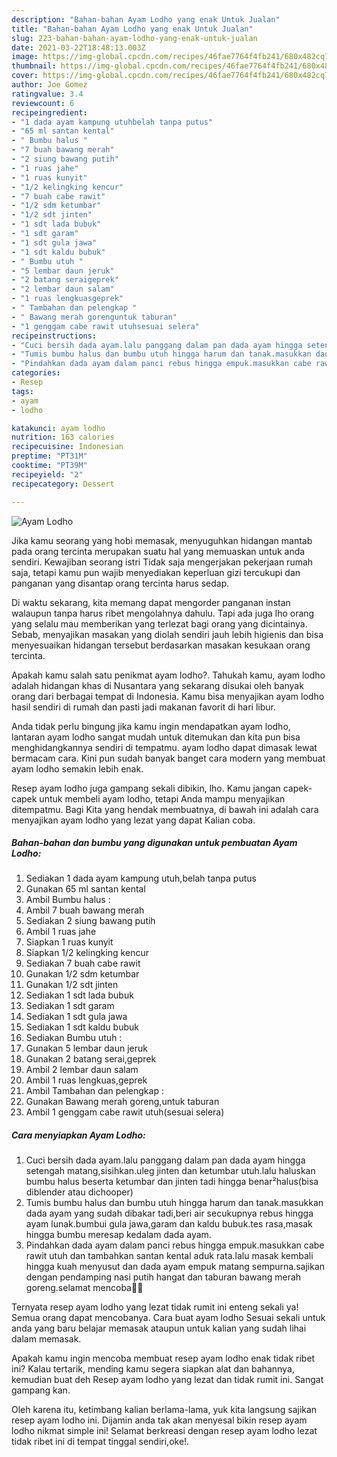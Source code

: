 ```yaml
---
description: "Bahan-bahan Ayam Lodho yang enak Untuk Jualan"
title: "Bahan-bahan Ayam Lodho yang enak Untuk Jualan"
slug: 223-bahan-bahan-ayam-lodho-yang-enak-untuk-jualan
date: 2021-03-22T18:48:13.003Z
image: https://img-global.cpcdn.com/recipes/46fae7764f4fb241/680x482cq70/ayam-lodho-foto-resep-utama.jpg
thumbnail: https://img-global.cpcdn.com/recipes/46fae7764f4fb241/680x482cq70/ayam-lodho-foto-resep-utama.jpg
cover: https://img-global.cpcdn.com/recipes/46fae7764f4fb241/680x482cq70/ayam-lodho-foto-resep-utama.jpg
author: Joe Gomez
ratingvalue: 3.4
reviewcount: 6
recipeingredient:
- "1 dada ayam kampung utuhbelah tanpa putus"
- "65 ml santan kental"
- " Bumbu halus "
- "7 buah bawang merah"
- "2 siung bawang putih"
- "1 ruas jahe"
- "1 ruas kunyit"
- "1/2 kelingking kencur"
- "7 buah cabe rawit"
- "1/2 sdm ketumbar"
- "1/2 sdt jinten"
- "1 sdt lada bubuk"
- "1 sdt garam"
- "1 sdt gula jawa"
- "1 sdt kaldu bubuk"
- " Bumbu utuh "
- "5 lembar daun jeruk"
- "2 batang seraigeprek"
- "2 lembar daun salam"
- "1 ruas lengkuasgeprek"
- " Tambahan dan pelengkap "
- " Bawang merah gorenguntuk taburan"
- "1 genggam cabe rawit utuhsesuai selera"
recipeinstructions:
- "Cuci bersih dada ayam.lalu panggang dalam pan dada ayam hingga setengah matang,sisihkan.uleg jinten dan ketumbar utuh.lalu haluskan bumbu halus beserta ketumbar dan jinten tadi hingga benar²halus(bisa diblender atau dichooper)"
- "Tumis bumbu halus dan bumbu utuh hingga harum dan tanak.masukkan dada ayam yang sudah dibakar tadi,beri air secukupnya rebus hingga ayam lunak.bumbui gula jawa,garam dan kaldu bubuk.tes rasa,masak hingga bumbu meresap kedalam dada ayam."
- "Pindahkan dada ayam dalam panci rebus hingga empuk.masukkan cabe rawit utuh dan tambahkan santan kental aduk rata.lalu masak kembali hingga kuah menyusut dan dada ayam empuk matang sempurna.sajikan dengan pendamping nasi putih hangat dan taburan bawang merah goreng.selamat mencoba🙏😋"
categories:
- Resep
tags:
- ayam
- lodho

katakunci: ayam lodho 
nutrition: 163 calories
recipecuisine: Indonesian
preptime: "PT31M"
cooktime: "PT39M"
recipeyield: "2"
recipecategory: Dessert

---
```



![Ayam Lodho](https://img-global.cpcdn.com/recipes/46fae7764f4fb241/680x482cq70/ayam-lodho-foto-resep-utama.jpg)

Jika kamu seorang yang hobi memasak, menyuguhkan hidangan mantab pada orang tercinta merupakan suatu hal yang memuaskan untuk anda sendiri. Kewajiban seorang istri Tidak saja mengerjakan pekerjaan rumah saja, tetapi kamu pun wajib menyediakan keperluan gizi tercukupi dan panganan yang disantap orang tercinta harus sedap.

Di waktu  sekarang, kita memang dapat mengorder panganan instan walaupun tanpa harus ribet mengolahnya dahulu. Tapi ada juga lho orang yang selalu mau memberikan yang terlezat bagi orang yang dicintainya. Sebab, menyajikan masakan yang diolah sendiri jauh lebih higienis dan bisa menyesuaikan hidangan tersebut berdasarkan masakan kesukaan orang tercinta. 



Apakah kamu salah satu penikmat ayam lodho?. Tahukah kamu, ayam lodho adalah hidangan khas di Nusantara yang sekarang disukai oleh banyak orang dari berbagai tempat di Indonesia. Kamu bisa menyajikan ayam lodho hasil sendiri di rumah dan pasti jadi makanan favorit di hari libur.

Anda tidak perlu bingung jika kamu ingin mendapatkan ayam lodho, lantaran ayam lodho sangat mudah untuk ditemukan dan kita pun bisa menghidangkannya sendiri di tempatmu. ayam lodho dapat dimasak lewat bermacam cara. Kini pun sudah banyak banget cara modern yang membuat ayam lodho semakin lebih enak.

Resep ayam lodho juga gampang sekali dibikin, lho. Kamu jangan capek-capek untuk membeli ayam lodho, tetapi Anda mampu menyajikan ditempatmu. Bagi Kita yang hendak membuatnya, di bawah ini adalah cara menyajikan ayam lodho yang lezat yang dapat Kalian coba.

<!--inarticleads1-->

##### Bahan-bahan dan bumbu yang digunakan untuk pembuatan Ayam Lodho:

1. Sediakan 1 dada ayam kampung utuh,belah tanpa putus
1. Gunakan 65 ml santan kental
1. Ambil  Bumbu halus :
1. Ambil 7 buah bawang merah
1. Sediakan 2 siung bawang putih
1. Ambil 1 ruas jahe
1. Siapkan 1 ruas kunyit
1. Siapkan 1/2 kelingking kencur
1. Sediakan 7 buah cabe rawit
1. Gunakan 1/2 sdm ketumbar
1. Gunakan 1/2 sdt jinten
1. Sediakan 1 sdt lada bubuk
1. Sediakan 1 sdt garam
1. Sediakan 1 sdt gula jawa
1. Sediakan 1 sdt kaldu bubuk
1. Sediakan  Bumbu utuh :
1. Gunakan 5 lembar daun jeruk
1. Gunakan 2 batang serai,geprek
1. Ambil 2 lembar daun salam
1. Ambil 1 ruas lengkuas,geprek
1. Ambil  Tambahan dan pelengkap :
1. Gunakan  Bawang merah goreng,untuk taburan
1. Ambil 1 genggam cabe rawit utuh(sesuai selera)




<!--inarticleads2-->

##### Cara menyiapkan Ayam Lodho:

1. Cuci bersih dada ayam.lalu panggang dalam pan dada ayam hingga setengah matang,sisihkan.uleg jinten dan ketumbar utuh.lalu haluskan bumbu halus beserta ketumbar dan jinten tadi hingga benar²halus(bisa diblender atau dichooper)
1. Tumis bumbu halus dan bumbu utuh hingga harum dan tanak.masukkan dada ayam yang sudah dibakar tadi,beri air secukupnya rebus hingga ayam lunak.bumbui gula jawa,garam dan kaldu bubuk.tes rasa,masak hingga bumbu meresap kedalam dada ayam.
1. Pindahkan dada ayam dalam panci rebus hingga empuk.masukkan cabe rawit utuh dan tambahkan santan kental aduk rata.lalu masak kembali hingga kuah menyusut dan dada ayam empuk matang sempurna.sajikan dengan pendamping nasi putih hangat dan taburan bawang merah goreng.selamat mencoba🙏😋




Ternyata resep ayam lodho yang lezat tidak rumit ini enteng sekali ya! Semua orang dapat mencobanya. Cara buat ayam lodho Sesuai sekali untuk anda yang baru belajar memasak ataupun untuk kalian yang sudah lihai dalam memasak.

Apakah kamu ingin mencoba membuat resep ayam lodho enak tidak ribet ini? Kalau tertarik, mending kamu segera siapkan alat dan bahannya, kemudian buat deh Resep ayam lodho yang lezat dan tidak rumit ini. Sangat gampang kan. 

Oleh karena itu, ketimbang kalian berlama-lama, yuk kita langsung sajikan resep ayam lodho ini. Dijamin anda tak akan menyesal bikin resep ayam lodho nikmat simple ini! Selamat berkreasi dengan resep ayam lodho lezat tidak ribet ini di tempat tinggal sendiri,oke!.

